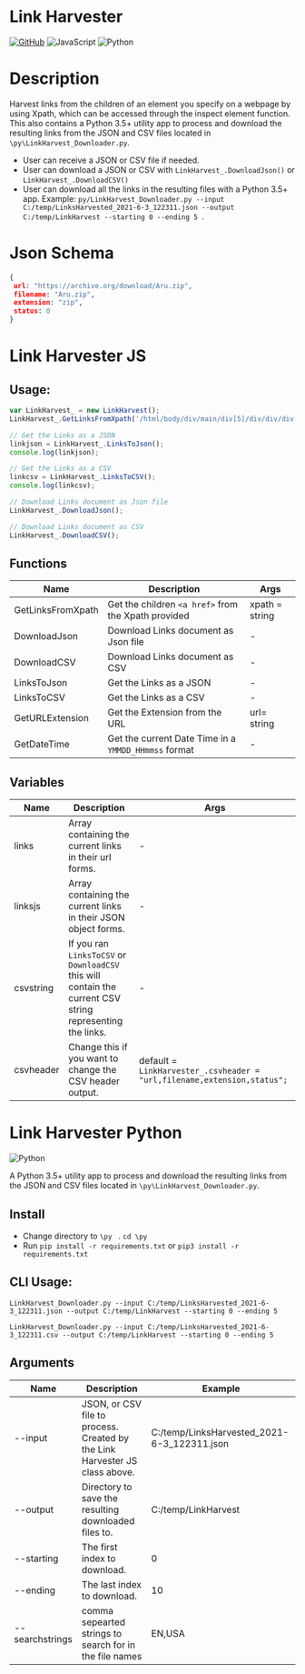 # Link Harvester
<a href="https://github.com/vltmedia/LinkHarvesterJS"><img alt="GitHub" src="https://img.shields.io/badge/github-%23121011.svg?style=flat&logo=github&logoColor=white" /></a>
<img alt="JavaScript" src="https://img.shields.io/badge/javascript-%23323330.svg??style=flat&logo=appveyor&logoColor=%23F7DF1E" />
<img alt="Python" src="https://img.shields.io/badge/python-%2314354C.svg?style=flat&logo=python&logoColor=white"/>

# Description

Harvest links from the children of an element you specify on a webpage by using Xpath, which can be accessed through the inspect element function. This also contains a Python 3.5+ utility app to process and download the resulting links from the JSON and CSV files located in ```\py\LinkHarvest_Downloader.py```.

- User can receive a JSON or CSV file if needed.
- User can download a JSON or CSV with ```LinkHarvest_.DownloadJson()``` or ```LinkHarvest_.DownloadCSV()```
- User can download all the links in the resulting files with a Python 3.5+ app.  Example:  ```py/LinkHarvest_Downloader.py --input C:/temp/LinksHarvested_2021-6-3_122311.json --output C:/temp/LinkHarvest --starting 0 --ending 5 ```.



# Json Schema

```json
{
 url: "https://archive.org/download/Aru.zip",
 filename: "Aru.zip",
 extension: "zip",
 status: 0
}
```

# Link Harvester JS

## Usage:

```javascript
var LinkHarvest_ = new LinkHarvest();
LinkHarvest_.GetLinksFromXpath('/html/body/div/main/div[5]/div/div/div[1]/div[6]/div[8]/div');

// Get the Links as a JSON
linkjson = LinkHarvest_.LinksToJson();
console.log(linkjson);

// Get the Links as a CSV
linkcsv = LinkHarvest_.LinksToCSV();
console.log(linkcsv);

// Download Links document as Json file 
LinkHarvest_.DownloadJson();

// Download Links document as CSV
LinkHarvest_.DownloadCSV();

```



## Functions

| Name              | Description                                              | Args           |
| ----------------- | -------------------------------------------------------- | -------------- |
| GetLinksFromXpath | Get the children ```<a href>``` from the Xpath provided  | xpath = string |
| DownloadJson      | Download Links document as Json file                     | -              |
| DownloadCSV       | Download Links document as CSV                           | -              |
| LinksToJson       | Get the Links as a JSON                                  | -              |
| LinksToCSV        | Get the Links as a CSV                                   | -              |
| GetURLExtension   | Get the Extension from the URL                           | url= string    |
| GetDateTime       | Get the current Date Time in a ```YMMDD_HHmmss``` format | -              |



## Variables

| Name      | Description                                                  | Args                                                         |
| --------- | ------------------------------------------------------------ | ------------------------------------------------------------ |
| links     | Array containing the current links in their url forms.       | -                                                            |
| linksjs   | Array containing the current links in their JSON object forms. | -                                                            |
| csvstring | If you ran ```LinksToCSV``` or ```DownloadCSV ``` this will contain the current CSV string representing the links. | -                                                            |
| csvheader | Change this if you want to change the CSV header output.     | default = ```LinkHarvester_.csvheader = "url,filename,extension,status";``` |

# Link Harvester Python
<img alt="Python" src="https://img.shields.io/badge/python-%2314354C.svg?style=flat&logo=python&logoColor=white"/>

A Python 3.5+ utility app to process and download the resulting links from the JSON and CSV files located in ```\py\LinkHarvest_Downloader.py```.

## Install

- Change directory to ```\py ``` .        ```cd \py```
- Run ```pip install -r requirements.txt``` or  ```pip3 install -r requirements.txt```

## CLI Usage:

```shell
LinkHarvest_Downloader.py --input C:/temp/LinksHarvested_2021-6-3_122311.json --output C:/temp/LinkHarvest --starting 0 --ending 5 

LinkHarvest_Downloader.py --input C:/temp/LinksHarvested_2021-6-3_122311.csv --output C:/temp/LinkHarvest --starting 0 --ending 5 

```

## Arguments

| Name            | Description                                                  | Example                                     |
| --------------- | ------------------------------------------------------------ | ------------------------------------------- |
| --input         | JSON, or CSV file to process. Created by the Link Harvester JS class above. | C:/temp/LinksHarvested_2021-6-3_122311.json |
| --output        | Directory to save the resulting downloaded files to.         | C:/temp/LinkHarvest                         |
| --starting      | The first index to download.                                 | 0                                           |
| --ending        | The last index to download.                                  | 10                                          |
| --searchstrings | comma sepearted strings to search for in the file names      | EN,USA                                      |

